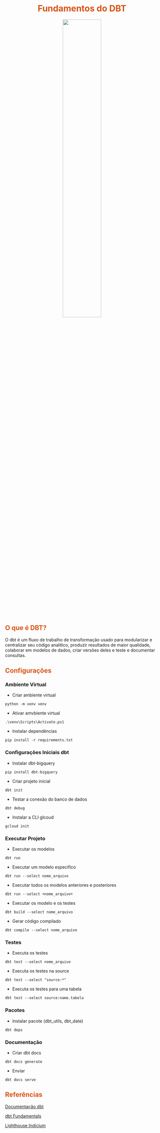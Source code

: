 <h1 align="center"><font color = #d75413>Fundamentos do DBT</font></h1>

<div align="center"><img src='https://seeklogo.com/images/D/dbt-logo-E4B0ED72A2-seeklogo.com.png' style='width: 50%;'></div>

## <font color = #d75413>O que é DBT?</font>
O dbt é um fluxo de trabalho de transformação usado para modularizar e centralizar seu código analítico, produzir resultados de maior qualidade, colaborar em modelos de dados, criar versões deles e teste e documentar consultas.

## <font color = #d75413>Configurações</font>

### Ambiente Virtual
- Criar ambiente virtual
```shell
python -m venv venv
```

- Ativar amvbiente virtual
```shell
.\venv\Scripts\Activate.ps1
```

- Instalar dependências
```shel
pip install -r requirements.txt
```

### Configurações Iniciais dbt

- Instalar dbt-bigquery
```shell
pip install dbt-bigquery
```

- Criar projeto inicial
```shell
dbt init
```

- Testar a conexão do banco de dados
```shell
dbt debug
```

- Instalar a CLI glcoud
```shell
gcloud init
```

### Executar Projeto

- Executar os modelos 
```shell
dbt run
```

- Executar um modelo específico
```shell
dbt run --select nome_arquivo
```

- Executar todos os modelos anteriores e posteriores
```shell
dbt run --select +nome_arquivo+
```

- Executar os modelo e os testes
```shell
dbt build --select nome_arquivo
```

- Gerar código compilado
```shell
dbt compile --select nome_arquivo
```

### Testes
- Executa os testes
```shell
dbt test --select nome_arquivo
```

- Executa os testes na source
```shell
dbt test --select "source:*"
```

- Executa os testes para uma tabela
```shell
dbt test --select source:name.tabela
```

### Pacotes

- Instalar pacote (dbt_utils, dbt_date)
```shell
dbt deps
```

### Documentação

- Criar dbt docs
```shell
dbt docs generate
```

- Enviar
```shell
dbt docs serve
```

## <font color = #d75413>Referências</font>
[Documentação dbt](https://docs.getdbt.com/docs/introduction)

[dbt Fundamentals](https://courses.getdbt.com/courses/take/fundamentals/lessons/30210802-welcome)

[Lighthouse Indicium](https://materiais.indicium.tech/lighthouse-aguardar-nova-turma)